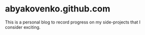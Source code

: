 # abyakovenko.github.com
This is a personal blog to record progress on my side-projects that I consider exciting.
